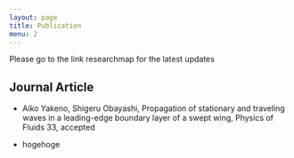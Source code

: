 ```yaml
---
layout: page
title: Publication
menu: 2
---
```


<!-- # Publication -->
Please go to the link researchmap for the latest updates

## Journal Article
- Aiko Yakeno, Shigeru Obayashi, Propagation of stationary and traveling waves in a leading-edge boundary layer of a swept wing, Physics of Fluids 33, accepted

- hogehoge
